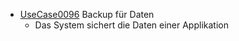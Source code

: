   * [UseCase0096](https://github.com/DomainDrivenArchitecture/ddaRequirement/blob/master/en/requirements/UseCase0096.md) Backup für Daten
    * Das System sichert die Daten einer Applikation
